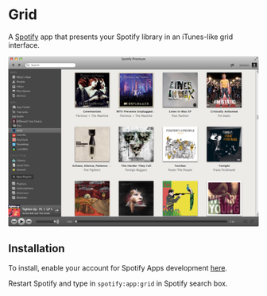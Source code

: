 Grid
============
A [Spotify](http://spotify.com) app that presents your Spotify library in an iTunes-like grid interface.

![Grid Preview](https://github.com/htinlinn/spotify-grid/raw/master/grid-preview.tiff "Preview")

Installation
------------
To install, enable your account for Spotify Apps development [here](https://developer.spotify.com/technologies/apps/#developer-account).

Restart Spotify and type in `spotify:app:grid` in Spotify search box.

